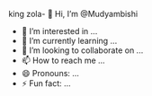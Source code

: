 king zola- 👋 Hi, I’m @Mudyambishi
- 👀 I’m interested in ...
- 🌱 I’m currently learning ...
- 💞️ I’m looking to collaborate on ...
- 📫 How to reach me ...
- 😄 Pronouns: ...
- ⚡ Fun fact: ...

<!---
Mudyambishi/Mudyambishi is a ✨ special ✨ repository because its `README.md` (this file) appears on your GitHub profile.
You can click the Preview link to take a look at your changes.
---𝐬𝐡𝐮𝐦𝐛𝐚 𝐦𝐮𝐫𝐢 𝐬𝐚𝐦𝐮𝐬𝐡𝐚 𝐰𝐞𝐯𝐦𝐮𝐬𝐚𝐧𝐠𝐨>
𝐜𝐡𝐢𝐛𝐚𝐛𝐚 𝐜𝐡𝐢𝐛𝐚𝐛𝐚 𝐳𝐨𝐥𝐚 𝐬𝐡𝐮𝐦𝐛𝐚
